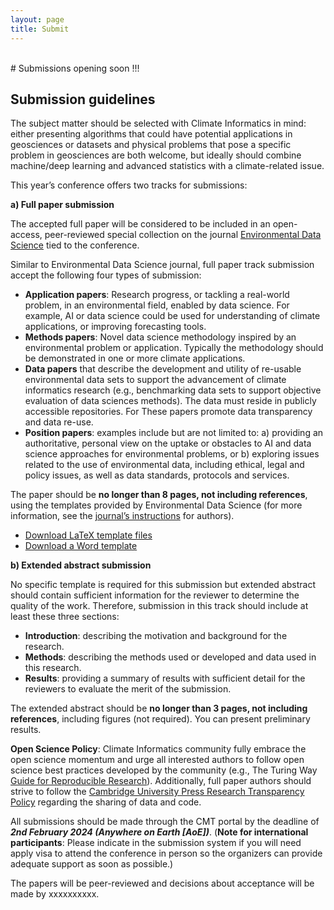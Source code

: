 ```yaml
---
layout: page
title: Submit
---
```


<div id="submission"></div>
<br>
# Submissions opening soon !!!


## Submission guidelines

The subject matter should be selected with Climate Informatics in mind: either presenting algorithms that could have potential applications in geosciences or datasets and physical problems that pose a specific problem in geosciences are both welcome, but ideally should combine machine/deep learning and advanced statistics with a climate-related issue.

This year’s conference offers two tracks for submissions:

**a) Full paper submission**

The accepted full paper will be considered to be included in an open-access, peer-reviewed special collection on the journal [ Environmental Data Science](https://www.cambridge.org/core/journals/environmental-data-science) tied to the conference.

Similar to Environmental Data Science journal, full paper track submission accept the following four types of submission:



* **Application papers**: Research progress, or tackling a real-world problem, in an environmental field, enabled by data science. For example, AI or data science could be used for understanding of climate applications, or improving forecasting tools.
* **Methods papers**: Novel data science methodology inspired by an environmental problem or application. Typically the methodology should be demonstrated in one or more climate applications.
* **Data papers** that describe the development and utility of re-usable environmental data sets to support the advancement of climate informatics research (e.g., benchmarking data sets to support objective evaluation of data sciences methods). The data must reside in publicly accessible repositories. For These papers promote data transparency and data re-use.
* **Position papers**: examples include but are not limited to: a) providing an authoritative, personal view on the uptake or obstacles to AI and data science approaches for environmental problems, or b) exploring issues related to the use of environmental data, including ethical, legal and policy issues, as well as data standards, protocols and services.

The paper should be **no longer than 8 pages, not including references**, using the templates provided by Environmental Data Science (for more information, see the [journal’s instructions](https://www.cambridge.org/core/journals/environmental-data-science/information/instructions-for-authors) for authors).



* [Download LaTeX template files](https://www.cambridge.org/core/services/aop-file-manager/file/5f84547e1a014c397d6273b7)
* [Download a Word template](https://www.cambridge.org/core/services/aop-file-manager/file/608853cd9a02c82ae9dcbf0d)

**b) Extended abstract submission**

No specific template is required for this submission but extended abstract should contain sufficient information for the reviewer to determine the quality of the work. Therefore, submission in this track should include at least these three sections: 



* **Introduction**: describing the motivation and background for the research.
* **Methods**: describing the methods used or developed and data used in this research.
* **Results**: providing a summary of results with sufficient detail for the reviewers to evaluate the merit of the submission.

The extended abstract should be **no longer than 3 pages, not including references**, including figures (not required). You can present preliminary results.

**Open Science Policy**: Climate Informatics community fully embrace the open science momentum and urge all interested authors to follow open science best practices developed by the community (e.g., The Turing Way [Guide for Reproducible Research](https://the-turing-way.netlify.app/reproducible-research/reproducible-research)). Additionally, full paper authors should strive to follow the [Cambridge University Press Research Transparency Policy](https://www.cambridge.org/core/journals/environmental-data-science/information/journal-policies/research-transparency) regarding the sharing of data and code.

All submissions should be made through the CMT portal by the deadline of **_2nd February 2024 (Anywhere on Earth [AoE])_**. (**Note for international participants**: Please indicate in the submission system if you will need apply visa to attend the conference in person so the organizers can provide adequate support as soon as possible.)

The papers will be peer-reviewed and decisions about acceptance will be made by xxxxxxxxxx.

